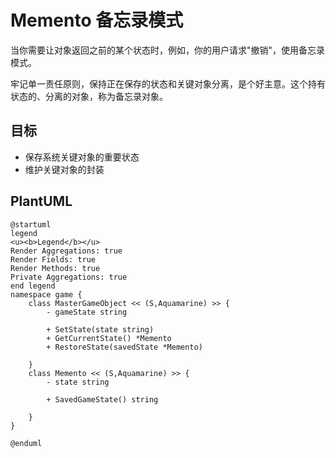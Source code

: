 # Memento 备忘录模式

当你需要让对象返回之前的某个状态时，例如，你的用户请求"撤销"，使用备忘录模式。

牢记单一责任原则，保持正在保存的状态和关键对象分离，是个好主意。这个持有状态的、分离的对象，称为备忘录对象。

## 目标

- 保存系统关键对象的重要状态
- 维护关键对象的封装

## PlantUML

```plantuml
@startuml
legend
<u><b>Legend</b></u>
Render Aggregations: true
Render Fields: true
Render Methods: true
Private Aggregations: true
end legend
namespace game {
    class MasterGameObject << (S,Aquamarine) >> {
        - gameState string

        + SetState(state string) 
        + GetCurrentState() *Memento
        + RestoreState(savedState *Memento) 

    }
    class Memento << (S,Aquamarine) >> {
        - state string

        + SavedGameState() string

    }
}

@enduml
```
